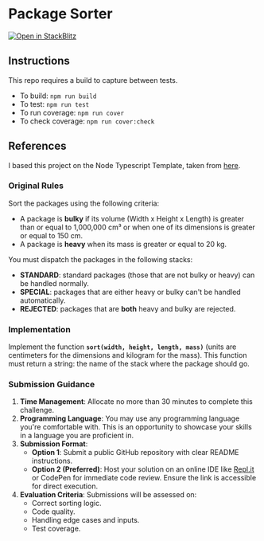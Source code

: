 # Package Sorter

[![Open in StackBlitz](https://developer.stackblitz.com/img/open_in_stackblitz.svg)](https://stackblitz.com/github/isaackehle/package_sorter)

## Instructions

This repo requires a build to capture between tests.

- To build: `npm run build`
- To test: `npm run test`
- To run coverage: `npm run cover`
- To check coverage: `npm run cover:check`

## References

I based this project on the Node Typescript Template, taken from [here](https://github.com/chriswells0/node-typescript-template).

### Original Rules

Sort the packages using the following criteria:

- A package is **bulky** if its volume (Width x Height x Length) is greater than or equal to 1,000,000 cm³ or when one of its dimensions is greater or equal to 150 cm.
- A package is **heavy** when its mass is greater or equal to 20 kg.

You must dispatch the packages in the following stacks:

- **STANDARD**: standard packages (those that are not bulky or heavy) can be handled normally.
- **SPECIAL**: packages that are either heavy or bulky can't be handled automatically.
- **REJECTED**: packages that are **both** heavy and bulky are rejected.

### Implementation

Implement the function **`sort(width, height, length, mass)`** (units are centimeters for the dimensions and kilogram for the mass). This function must return a string: the name of the stack where the package should go.

### Submission Guidance

1. **Time Management**: Allocate no more than 30 minutes to complete this challenge.
2. **Programming Language**: You may use any programming language you're comfortable with. This is an opportunity to showcase your skills in a language you are proficient in.
3. **Submission Format**:
   - **Option 1**: Submit a public GitHub repository with clear README instructions.
   - **Option 2 (Preferred)**: Host your solution on an online IDE like [Repl.it](http://repl.it/) or CodePen for immediate code review. Ensure the link is accessible for direct execution.
4. **Evaluation Criteria**: Submissions will be assessed on:
   - Correct sorting logic.
   - Code quality.
   - Handling edge cases and inputs.
   - Test coverage.
